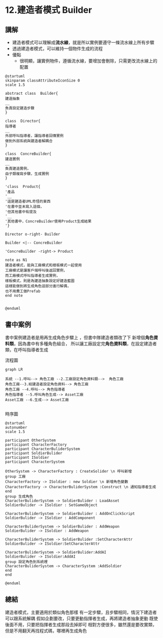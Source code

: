 # 12.建造者模式 Builder

## 講解
- 建造者模式可以理解成**流水線**，就是所以實例要遵守一條流水線上所有步驟
- 透過建造者模式，可以維持一個物件生成的流程
- 優點
    - 很明顯，讓實例物件，遵循流水線，要增加會刪除，只需更改流水線上的配置

```puml
@startuml
skinparam classAttributeIconSize 0
scale 1.5

abstract class  Builder{
建造抽象
__
負責設定建造步驟
}

class  Director{
指導者
__
外部呼叫指導者，讓指導者回傳實例
做到外部系統與建造者解耦合
}

class  ConcreBuilder{
建造實例
__
負責建造實例，
由子類複寫步驟，生成實例
}

'class  Product{
'產品
'__
'這是建造者UML奇怪的東西
'在書中並未寫入這個，
'但其他書中有提及
'__
'其他書中，ConcreBuilder使用Product生成結果
'}

Director o-right- Builder

Builder <|-- ConcreBuilder

'ConcreBuilder -right-> Product

note as N1
建造者模式，能與工廠模式和樣板模式一起使用
工廠模式是讓客戶端呼叫後返回實例， 
而工廠模式呼叫指導者生成實例，
樣板模式，則是為建造抽象設定好建造藍圖
這樣能做到將生成角色這部分進行解偶，
也不用費工做Prefab
end note


@enduml
```

## 書中案例

書中案例建造者是用再生成角色步驟上 ，但書中隊建造者類改了下
新增個**角色資料類**，因為書中有多種角色組合，
所以讓工廠設定完**角色資料類**，在設定建造者類，在呼叫指導者生成

流程圖
```mermaid
graph LR

系統 --1.呼叫--> 角色工廠 --2.工廠設定角色資料類-->  角色工廠
角色工廠--3.給建造者設定角色資料--> 角色工廠
角色工廠 --4.呼叫--> 角色指導者
角色指導者 --5.呼叫角色生成--> Asset工廠
Asset工廠 --6.生成--> Asset工廠


```



時序圖
```puml
@startuml
autonumber
scale 1.5

participant OtherSystem
participant CharacterFactory
participant CharacterBuliderSystem
participant SoldierBulider
participant ISoldier
participant CharacterSystem

OtherSystem -> CharacterFactory : CreateSolider \n 呼叫新增
group 工廠
CharacterFactory -> ISoldier : new Soldier \n 新增角色變數
CharacterFactory -> CharacterBuliderSystem :Construct \n 通知指導者生成
end
group 生成角色
CharacterBuliderSystem -> SoldierBulider : LoadAsset 
SoldierBulider -> ISoldier : SetGameObject

CharacterBuliderSystem -> SoldierBulider : AddOnClickScript
SoldierBulider -> ISoldier : AddComponent

CharacterBuliderSystem -> SoldierBulider : AddWeapon
SoldierBulider -> ISoldier : AddWeapon

CharacterBuliderSystem -> SoldierBulider :SetCharacterAttr
SoldierBulider -> ISoldier:SetCharacterAttr

CharacterBuliderSystem -> SoldierBulider:AddAI
SoldierBulider -> ISoldier:AddAI
group 設定角色到系統裡
CharacterBuliderSystem -> CharacterSystem :AddSoldier
end
end

@enduml
```

## 總結

建造者模式，主要適用於類似角色那樣
有一定步驟，且步驟相同，情況下建造者可以跟系統解耦
假如企劃要改，只要更動指揮者生成，再將建造者抽象更動
既使後面不用，只要把指揮者生成那段去掉即可
相對方便很多，雖然還是要改實類，但是不用翻天再找程式碼，哪裡再生成角色